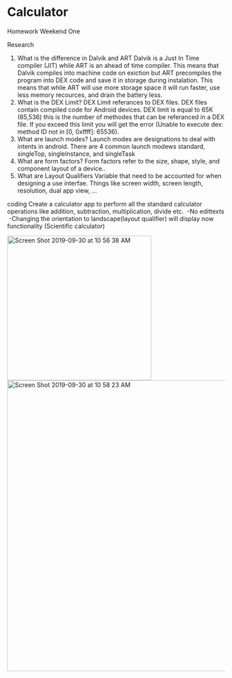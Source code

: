 # Calculator

Homework Weekend One

Research
1. What is the difference in Dalvik and ART
Dalvik is a Just In Time compiler (JIT) while ART is an ahead of time compiler.  This means that Dalvik compiles into machine code on exiction but ART precompiles the program into DEX code and save it in storage during instalation.  This means that while ART will use more storage space it will run faster, use less memory recources, and drain the battery less.
2. What is the DEX Limit?
DEX Limit referances to DEX files.  DEX files contain compiled code for Android devices. DEX limit is equal to 65K (65,536) this is the number of methodes that can be referanced in a DEX file. If you exceed this limit you will get the error (Unable to execute dex: method ID not in [0, 0xffff]: 65536).
3. What are launch modes?
Launch modes are designations to deal with intents in android.  There are 4 common launch modews standard, singleTop, singleInstance, and singleTask
4. What are form factors?
Form factors refer to the size, shape, style, and component layout of a device..  
5. What are Layout Qualifiers
Variable that need to be accounted for when designing a use interfae.  Things like screen width, screen length, resolution, dual app view, ...

coding
Create a calculator app to perform all the standard calculator operations like addition, subtraction, multiplication, divide etc. 
 -No edittexts
 -Changing the orientation to landscape(layout qualifier) will display now functionality (Scientific calculator)

<img width="334" alt="Screen Shot 2019-09-30 at 10 56 38 AM" src="https://user-images.githubusercontent.com/55797189/65891822-32879000-e373-11e9-9bb6-4cb6d4a92bc2.png">


<img width="672" alt="Screen Shot 2019-09-30 at 10 58 23 AM" src="https://user-images.githubusercontent.com/55797189/65891609-d02e8f80-e372-11e9-98df-45283fe33dc5.png">
